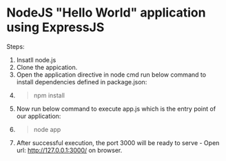 # NodeJS "Hello World" application using ExpressJS

Steps:
1. Insatll node.js
2. Clone the appication.
3. Open the application directive in node cmd run below command to install dependencies defined in package.json:
4. > npm install 
5. Now run below command to execute app.js which is the entry point of our application:
6. > node app
7. After successful execution, the port 3000 will be ready to serve - Open url: http://127.0.0.1:3000/ on browser.
